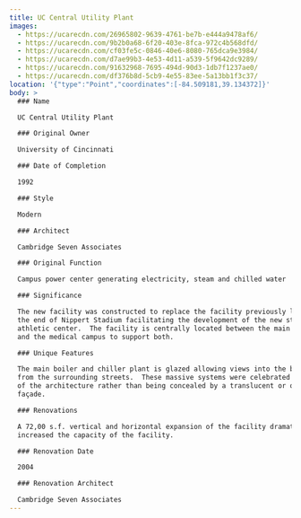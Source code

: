 ```yaml
---
title: UC Central Utility Plant
images:
  - https://ucarecdn.com/26965802-9639-4761-be7b-e444a9478af6/
  - https://ucarecdn.com/9b2b0a68-6f20-403e-8fca-972c4b568dfd/
  - https://ucarecdn.com/cf03fe5c-0846-40e6-8080-765dca9e3984/
  - https://ucarecdn.com/d7ae99b3-4e53-4d11-a539-5f9642dc9289/
  - https://ucarecdn.com/91632968-7695-494d-90d3-1db7f1237ae0/
  - https://ucarecdn.com/df376b8d-5cb9-4e55-83ee-5a13bb1f3c37/
location: '{"type":"Point","coordinates":[-84.509181,39.134372]}'
body: >
  ### Name

  UC Central Utility Plant

  ### Original Owner

  University of Cincinnati

  ### Date of Completion

  1992

  ### Style

  Modern

  ### Architect

  Cambridge Seven Associates

  ### Original Function

  Campus power center generating electricity, steam and chilled water

  ### Significance

  The new facility was constructed to replace the facility previously located at
  the end of Nippert Stadium facilitating the development of the new student
  athletic center.  The facility is centrally located between the main campus
  and the medical campus to support both.  

  ### Unique Features

  The main boiler and chiller plant is glazed allowing views into the building
  from the surrounding streets.  These massive systems were celebrated as part
  of the architecture rather than being concealed by a translucent or opaque
  façade.

  ### Renovations

  A 72,00 s.f. vertical and horizontal expansion of the facility dramatically
  increased the capacity of the facility.

  ### Renovation Date

  2004

  ### Renovation Architect

  Cambridge Seven Associates
---
```

